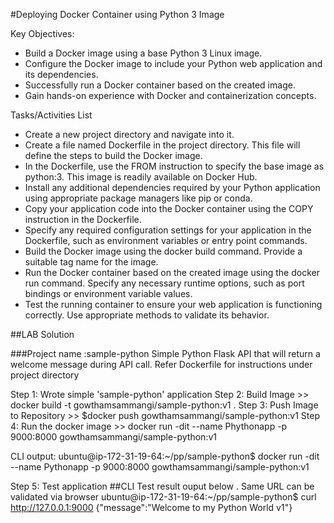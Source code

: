 #Deploying Docker Container using Python 3 Image

Key Objectives:

- Build a Docker image using a base Python 3 Linux image.
- Configure the Docker image to include your Python web application and its dependencies.
- Successfully run a Docker container based on the created image.
- Gain hands-on experience with Docker and containerization concepts.

Tasks/Activities List
- Create a new project directory and navigate into it.
- Create a file named Dockerfile in the project directory. This file will define the steps to build the Docker image.
- In the Dockerfile, use the FROM instruction to specify the base image as python:3. This image is readily available on Docker Hub.
- Install any additional dependencies required by your Python application using appropriate package managers like pip or conda.
- Copy your application code into the Docker container using the COPY instruction in the Dockerfile.
- Specify any required configuration settings for your application in the Dockerfile, such as environment variables or entry point commands.
- Build the Docker image using the docker build command. Provide a suitable tag name for the image.
- Run the Docker container based on the created image using the docker run command. Specify any necessary runtime options, such as port bindings or environment variable values.
- Test the running container to ensure your web application is functioning correctly. Use appropriate methods to validate its behavior.

##LAB Solution

###Project name :sample-python
Simple Python Flask API that will return a welcome message during API call.
Refer Dockerfile for instructions under project directory

Step 1: Wrote simple 'sample-python' application 
Step 2: Build Image >> docker build -t gowthamsammangi/sample-python:v1 .
Step 3: Push Image to Repository >>  $docker push gowthamsammangi/sample-python:v1
Step 4: Run the docker image >> docker run -dit --name Phythonapp -p 9000:8000 gowthamsammangi/sample-python:v1

CLI output:
ubuntu@ip-172-31-19-64:~/pp/sample-python$ docker run -dit --name Pythonapp -p 9000:8000 gowthamsammangi/sample-python:v1

Step 5: Test application
##CLI Test result ouput below . Same URL can be validated via browser
ubuntu@ip-172-31-19-64:~/pp/sample-python$ curl http://127.0.0.1:9000
{"message":"Welcome to my Python World v1"}  

   




